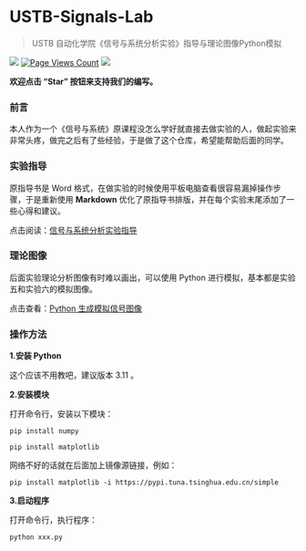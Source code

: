 # USTB-Signals-Lab
> USTB 自动化学院《信号与系统分析实验》指导与理论图像Python模拟

![](https://img.shields.io/github/license/LYOfficial/USTB-Signals-Lab) [![Page Views Count](https://badges.toozhao.com/badges/01JCWXQPKZ8HF3HJ3ERENK3T4N/green.svg)](https://badges.toozhao.com/stats/01JCWXQPKZ8HF3HJ3ERENK3T4N) ![](https://img.shields.io/github/stars/LYOfficial/USTB-Signals-Lab)

**欢迎点击 “Star” 按钮来支持我们的编写。**

### 前言

本人作为一个《信号与系统》原课程没怎么学好就直接去做实验的人，做起实验来非常头疼，做完之后有了些经验，于是做了这个仓库，希望能帮助后面的同学。

### 实验指导

原指导书是 Word 格式，在做实验的时候使用平板电脑查看很容易漏掉操作步骤，于是重新使用 **Markdown** 优化了原指导书排版，并在每个实验末尾添加了一些心得和建议。

点击阅读：[信号与系统分析实验指导](https://github.com/LYOfficial/USTB-Signals-Lab/blob/main/GuideBook/0.md)

### 理论图像

后面实验理论分析图像有时难以画出，可以使用 Python 进行模拟，基本都是实验五和实验六的模拟图像。

点击查看：[Python 生成模拟信号图像](https://github.com/LYOfficial/USTB-Signals-Lab/tree/main/src)

### 操作方法

**1.安装 Python**

这个应该不用教吧，建议版本 3.11 。

**2.安装模块**

打开命令行，安装以下模块：

```
pip install numpy

pip install matplotlib
```

网络不好的话就在后面加上镜像源链接，例如：

```
pip install matplotlib -i https://pypi.tuna.tsinghua.edu.cn/simple
```

**3.启动程序**

打开命令行，执行程序：

```
python xxx.py
```


